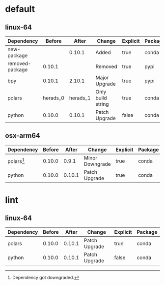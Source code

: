 # default

## linux-64

|Dependency|Before|After|Change|Explicit|Package|
|-|-|-|-|-|-|
|new-package||0.10.1|Added|true|conda|
|removed-package|0.10.1||Removed|true|pypi|
|bpy|0.10.1|2.10.1|Major Upgrade|true|pypi|
|polars|herads_0|herads_1|Only build string|true|conda|
|python|0.10.0|0.10.1|Patch Upgrade|false|conda|

## osx-arm64

|Dependency|Before|After|Change|Explicit|Package|
|-|-|-|-|-|-|
|polars[^2]|0.10.0|0.9.1|Minor Downgrade|true|conda|
|python|0.10.0|0.10.1|Patch Upgrade|true|conda|

# lint

## linux-64

|Dependency|Before|After|Change|Explicit|Package|
|-|-|-|-|-|-|
|polars|0.10.0|0.10.1|Patch Upgrade|true|conda|
|python|0.10.0|0.10.1|Patch Upgrade|false|conda|

[^1]: *Cursive* means explicit dependency.
[^2]: Dependency got downgraded.

